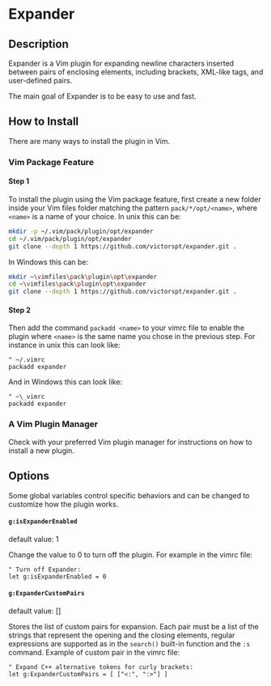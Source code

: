 # Expander

## Description

Expander is a Vim plugin for expanding newline characters inserted between
pairs of enclosing elements, including brackets, XML-like tags, and
user-defined pairs.

The main goal of Expander is to be easy to use and fast.

## How to Install

There are many ways to install the plugin in Vim.

### Vim Package Feature

#### Step 1

To install the plugin using the Vim package feature, first create a new folder
inside your Vim files folder matching the pattern `pack/*/opt/<name>`, where
`<name>` is a name of your choice. In unix this can be:

```bash
mkdir -p ~/.vim/pack/plugin/opt/expander
cd ~/.vim/pack/plugin/opt/expander
git clone --depth 1 https://github.com/victorspt/expander.git .
```

In Windows this can be:

```bash
mkdir ~\vimfiles\pack\plugin\opt\expander
cd ~\vimfiles\pack\plugin\opt\expander
git clone --depth 1 https://github.com/victorspt/expander.git .
```

#### Step 2

Then add the command `packadd <name>` to your vimrc file to enable the plugin
where `<name>` is the same name you chose in the previous step. For instance in
unix this can look like:

```vim
" ~/.vimrc
packadd expander
```

And in Windows this can look like:

```vim
" ~\_vimrc
packadd expander
```

### A Vim Plugin Manager

Check with your preferred Vim plugin manager for instructions on how to install a
new plugin.

## Options

Some global variables control specific behaviors and can be changed to
customize how the plugin works.

#### `g:isExpanderEnabled`

default value: 1

Change the value to 0 to turn off the plugin. For example in the vimrc file:

```vim
" Turn off Expander:
let g:isExpanderEnabled = 0
```

#### `g:ExpanderCustomPairs`

default value: \[\]

Stores the list of custom pairs for expansion. Each pair must be a list of the
strings that represent the opening and the closing elements, regular
expressions are supported as in the `search()` built-in function and the `:s`
command. Example of custom pair in the vimrc file:

```vim
" Expand C++ alternative tokens for curly brackets:
let g:ExpanderCustomPairs = [ ["<:", ":>"] ]
```
